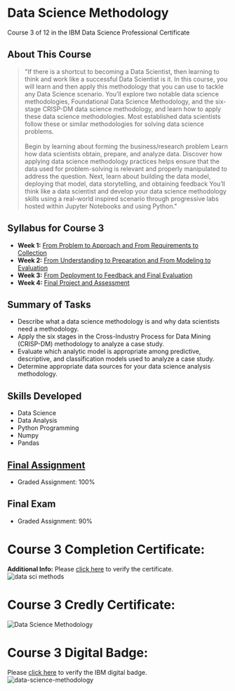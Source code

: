 # Data Science Methodology
Course 3 of 12 in the IBM Data Science Professional Certificate
## About This Course
> "If there is a shortcut to becoming a Data Scientist, then learning to think and work like a successful Data Scientist is it. In this course, you will learn and then apply this methodology that you can use to tackle any Data Science scenario. You’ll explore two notable data science methodologies, Foundational Data Science Methodology, and the six-stage CRISP-DM data science methodology, and learn how to apply these data science methodologies. Most established data scientists follow these or similar methodologies for solving data science problems.<br><br>
> Begin by learning about forming the business/research problem Learn how data scientists obtain, prepare, and analyze data. Discover how applying data science methodology practices helps ensure that the data used for problem-solving is relevant and properly manipulated to address the question. Next, learn about building the data model, deploying that model, data storytelling, and obtaining feedback You’ll think like a data scientist and develop your data science methodology skills using a real-world inspired scenario through progressive labs hosted within Jupyter Notebooks and using Python."
## Syllabus for Course 3
- **Week 1:** [From Problem to Approach and From Requirements to Collection](https://github.com/KailaniBailey/IBM-Data-Science-Professional-Certificate/tree/main/03.%20Data%20Science%20Methodology/Week%201:%20From%20Problem%20to%20Approach%20and%20From%20Requirements%20to%20Collection)
- **Week 2:** [From Understanding to Preparation and From Modeling to Evaluation](https://github.com/KailaniBailey/IBM-Data-Science-Professional-Certificate/tree/main/03.%20Data%20Science%20Methodology/Week%202:%20From%20Understanding%20to%20Preparation%20and%20From%20Modeling%20to%20Evaluation)
- **Week 3:** [From Deployment to Feedback and Final Evaluation](https://github.com/KailaniBailey/IBM-Data-Science-Professional-Certificate/tree/main/03.%20Data%20Science%20Methodology/Week%203:%20From%20Deployment%20to%20Feedback%20and%20Final%20Evaluation)
- **Week 4:** [Final Project and Assessment](https://github.com/KailaniBailey/IBM-Data-Science-Professional-Certificate/tree/main/03.%20Data%20Science%20Methodology/Week%204:%20Final%20Project%20and%20Assessment)
## Summary of Tasks
- Describe what a data science methodology is and why data scientists need a methodology.
- Apply the six stages in the Cross-Industry Process for Data Mining (CRISP-DM) methodology to analyze a case study.
- Evaluate which analytic model is appropriate among predictive, descriptive, and classification models used to analyze a case study.
- Determine appropriate data sources for your data science analysis methodology.
## Skills Developed
- Data Science
- Data Analysis
- Python Programming
- Numpy
- Pandas
## [Final Assignment](https://github.com/KailaniBailey/IBM-Data-Science-Professional-Certificate/blob/main/03.%20Data%20Science%20Methodology/Week%204%3A%20Final%20Project%20and%20Assessment/Business%20Problem%20-%20Data%20Methodology%20(1).pdf)
- Graded Assignment: 100%
## Final Exam
- Graded Assignment: 90%
# Course 3 Completion Certificate:
**Additional Info:** Please [click here](https://www.coursera.org/account/accomplishments/verify/XAUCPC9EBKXY) to verify the certificate.<br>
![data sci methods](https://github.com/KailaniBailey/IBM-Data-Science-Professional-Certificate/assets/158431578/e9e01dbd-0460-4d06-86dd-f95464465cd0)
# Course 3 Credly Certificate:
![Data Science Methodology](https://github.com/KailaniBailey/IBM-Data-Science-Professional-Certificate/assets/158431578/f7119ac3-d6dc-42eb-8038-618381d3cf2b)
# Course 3 Digital Badge:
Please [click here](https://www.credly.com/badges/2cc76063-54e1-4152-a45c-06515f172f2c/public_url) to verify the IBM digital badge.<br>
![data-science-methodology](https://github.com/KailaniBailey/IBM-Data-Science-Professional-Certificate/assets/158431578/d7ffb053-ff8b-49c3-b2fa-bba6d7b7cb10)
